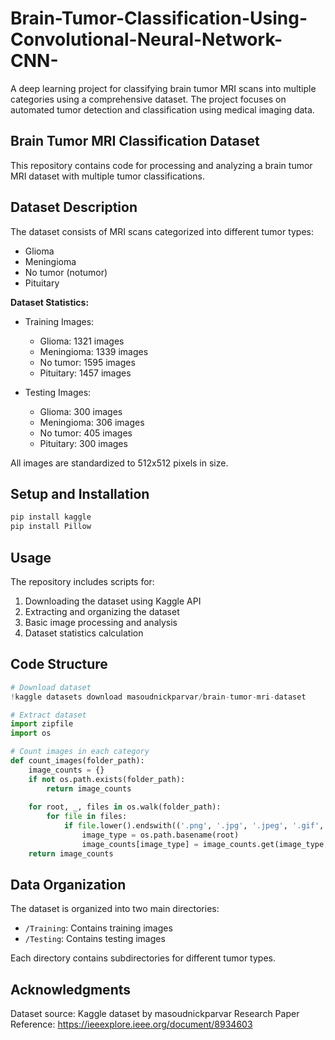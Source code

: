 # Brain-Tumor-Classification-Using-Convolutional-Neural-Network-CNN-
A deep learning project for classifying brain tumor MRI scans into multiple categories using a comprehensive dataset. The project focuses on automated tumor detection and classification using medical imaging data.


## Brain Tumor MRI Classification Dataset

This repository contains code for processing and analyzing a brain tumor MRI dataset with multiple tumor classifications.

## Dataset Description

The dataset consists of MRI scans categorized into different tumor types:
- Glioma
- Meningioma
- No tumor (notumor)
- Pituitary

**Dataset Statistics:**
- Training Images:
  - Glioma: 1321 images
  - Meningioma: 1339 images
  - No tumor: 1595 images
  - Pituitary: 1457 images

- Testing Images:
  - Glioma: 300 images
  - Meningioma: 306 images
  - No tumor: 405 images
  - Pituitary: 300 images

All images are standardized to 512x512 pixels in size.

## Setup and Installation

```bash
pip install kaggle
pip install Pillow
```

## Usage

The repository includes scripts for:
1. Downloading the dataset using Kaggle API
2. Extracting and organizing the dataset
3. Basic image processing and analysis
4. Dataset statistics calculation

## Code Structure

```python
# Download dataset
!kaggle datasets download masoudnickparvar/brain-tumor-mri-dataset

# Extract dataset
import zipfile
import os

# Count images in each category
def count_images(folder_path):
    image_counts = {}
    if not os.path.exists(folder_path):
        return image_counts
    
    for root, _, files in os.walk(folder_path):
        for file in files:
            if file.lower().endswith(('.png', '.jpg', '.jpeg', '.gif', '.bmp')):
                image_type = os.path.basename(root)
                image_counts[image_type] = image_counts.get(image_type, 0) + 1
    return image_counts
```

## Data Organization

The dataset is organized into two main directories:
- `/Training`: Contains training images
- `/Testing`: Contains testing images

Each directory contains subdirectories for different tumor types.


## Acknowledgments

Dataset source: Kaggle dataset by masoudnickparvar
Research Paper Reference: https://ieeexplore.ieee.org/document/8934603

